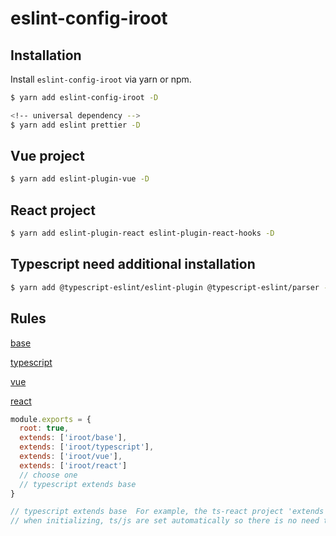 # eslint-config-iroot

## Installation

Install `eslint-config-iroot` via yarn or npm.

```bash
$ yarn add eslint-config-iroot -D

<!-- universal dependency -->
$ yarn add eslint prettier -D
```

## Vue project

```bash
$ yarn add eslint-plugin-vue -D
```

## React project

```bash
$ yarn add eslint-plugin-react eslint-plugin-react-hooks -D
```

## Typescript need additional installation

```bash
$ yarn add @typescript-eslint/eslint-plugin @typescript-eslint/parser -D
```

## Rules

[base](https://github.com/l-zoy/eslint-config-iroot/blob/master/base.js)

[typescript](https://github.com/l-zoy/eslint-config-iroot/blob/master/typescript.js)

[vue](https://github.com/l-zoy/eslint-config-iroot/blob/master/vue.js)

[react](https://github.com/l-zoy/eslint-config-iroot/blob/master/react.js)

```javascript
module.exports = {
  root: true,
  extends: ['iroot/base'],
  extends: ['iroot/typescript'],
  extends: ['iroot/vue'],
  extends: ['iroot/react']
  // choose one
  // typescript extends base
}

// typescript extends base  For example, the ts-react project 'extends': ['iroot/react'],
// when initializing, ts/js are set automatically so there is no need to inherit typescript
```

